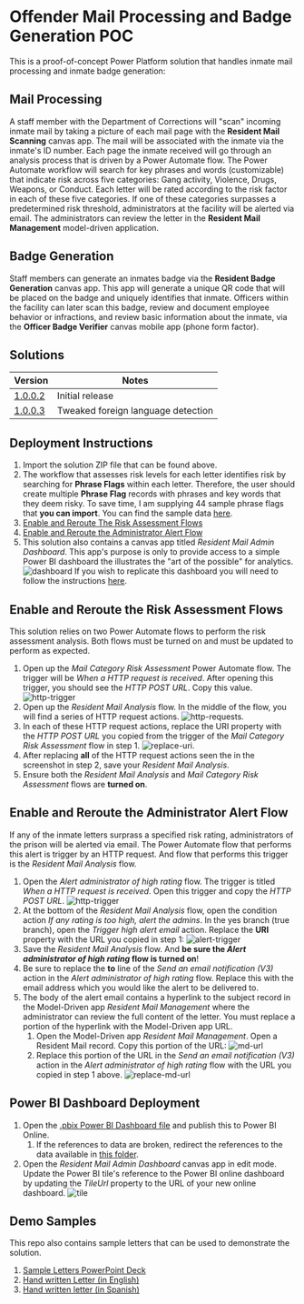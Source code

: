 # Offender Mail Processing and Badge Generation POC
This is a proof-of-concept Power Platform solution that handles inmate mail processing and inmate badge generation:

## Mail Processing
A staff member with the Department of Corrections will "scan" incoming inmate mail by taking a picture of each mail page with the **Resident Mail Scanning** canvas app. The mail will be associated with the inmate via the inmate's ID number. Each page the inmate received will go through an analysis process that is driven by a Power Automate flow. The Power Automate workflow will search for key phrases and words (customizable) that indicate risk across five categories: Gang activity, Violence, Drugs, Weapons, or Conduct. Each letter will be rated according to the risk factor in each of these five categories. If one of these categories surpasses a predetermined risk threshold, administrators at the facility will be alerted via email. The administrators can review the letter in the **Resident Mail Management** model-driven application.

## Badge Generation
Staff members can generate an inmates badge via the **Resident Badge Generation** canvas app. This app will generate a unique QR code that will be placed on the badge and uniquely identifies that inmate. Officers within the facility can later scan this badge, review and document employee behavior or infractions, and review basic information about the inmate, via the **Officer Badge Verifier** canvas mobile app (phone form factor).

## Solutions
| Version | Notes |
|---------|-------|
|[1.0.0.2](./solutions/ResidentMailProcessing_1_0_0_2.zip)  | Initial release |
|[1.0.0.3](./solutions/ResidentMailProcessing_1_0_0_3.zip)| Tweaked foreign language detection |

## Deployment Instructions
1. Import the solution ZIP file that can be found above.
2. The workflow that assesses risk levels for each letter identifies risk by searching for **Phrase Flags** within each letter. Therefore, the user should create multiple **Phrase Flag** records with phrases and key words that they deem risky. To save time, I am supplying 44 sample phrase flags that **you can import**. You can find the sample data [here](./sample-data/cr0d5_phraseflags.csv).
3. [Enable and Reroute The Risk Assessment Flows](#enable-and-reroute-the-risk-assessment-flows)
4. [Enable and Reroute the Administrator Alert Flow](#enable-and-reroute-the-administrator-alert-flow)
5. This solution also contains a canvas app titled *Resident Mail Admin Dashboard*. This app's purpose is only to provide access to a simple Power BI dashboard the illustrates the "art of the possible" for analytics. 
![dashboard](./images/dashboard.png)
If you wish to replicate this dashboard you will need to follow the instructions [here](#power-bi-dashboard-deployment).


## Enable and Reroute the Risk Assessment Flows
This solution relies on two Power Automate flows to perform the risk assessment analysis. Both flows must be turned on and must be updated to perform as expected.  

1. Open up the *Mail Category Risk Assessment* Power Automate flow. The trigger will be *When a HTTP request is received*. After opening this trigger, you should see the *HTTP POST URL*. Copy this value.
![http-trigger](./images/http-trigger.png)
2. Open up the *Resident Mail Analysis* flow. In the middle of the flow, you will find a series of HTTP request actions.
![http-requests](./images/http-requests.png).
3. In each of these HTTP request actions, replace the URI property with the *HTTP POST URL* you copied from the trigger of the *Mail Category Risk Assessment* flow in step 1.
![replace-uri](./images/replace-uri.png).
4. After replacing **all** of the HTTP request actions seen the in the screenshot in step 2, save your *Resident Mail Analysis*.
5. Ensure both the *Resident Mail Analysis* and *Mail Category Risk Assessment* flows are **turned on**.

## Enable and Reroute the Administrator Alert Flow
If any of the inmate letters surprass a specified risk rating, administrators of the prison will be alerted via email. The Power Automate flow that performs this alert is trigger by an HTTP request. And flow that performs this trigger is the *Resident Mail Analysis* flow.

1. Open the *Alert administrator of high rating* flow. The trigger is titled *When a HTTP request is received*. Open this trigger and copy the *HTTP POST URL*.
![http-trigger](./images/alert-http-trigger.png)
2. At the bottom of the *Resident Mail Analysis* flow, open the condition action *If any rating is too high, alert the admins*. In the yes branch (true branch), open the *Trigger high alert email* action. Replace the **URI** property with the URL you copied in step 1:
![alert-trigger](./images/alert-trigger.png)
3. Save the *Resident Mail Analysis* flow. And **be sure the *Alert administrator of high rating* flow is turned on**!
4. Be sure to replace the **to** line of the *Send an email notification (V3)* action in the *Alert administrator of high rating* flow. Replace this with the email address which you would like the alert to be delivered to.
5. The body of the alert email contains a hyperlink to the subject record in the Model-Driven app *Resident Mail Management* where the administrator can review the full content of the letter. You must replace a portion of the hyperlink with the Model-Driven app URL.
    1. Open the Model-Driven app *Resident Mail Management*. Open a Resident Mail record. Copy this portion of the URL:
    ![md-url](./images/md-url.png)
    2. Replace this portion of the URL in the *Send an email notification (V3)* action in the *Alert administrator of high rating* flow with the URL you copied in step 1 above.
    ![replace-md-url](./images/replace-md-url.png)


## Power BI Dashboard Deployment
1. Open the [.pbix Power BI Dashboard file](./dashboard/dashboard.pbix) and publish this to Power BI Online.
    1. If the references to data are broken, redirect the references to the data available in [this folder](./dashboard/data/).
2. Open the *Resident Mail Admin Dashboard* canvas app in edit mode. Update the Power BI tile's reference to the Power BI online dashboard by updating the *TileUrl* property to the URL of your new online dashboard.
![tile](./images/pbi-tile.png)

## Demo Samples
This repo also contains sample letters that can be used to demonstrate the solution.
1. [Sample Letters PowerPoint Deck](./demo/SampleLetters.pptx)
2. [Hand written Letter (in English)](./demo/HandWrittenEnglish.pdf)
3. [Hand written letter (in Spanish)](./demo/HandWrittenSpanish.pdf)
